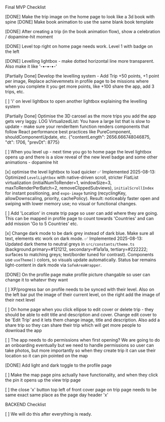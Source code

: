 Final MVP Checklist 


[DONE] Make the trip image on the home page to look like a 3d book with spine
[DONE] Make book animation to use the same blank book template

[DONE] After creating a trip (in the book animation flow), show a celebration / dopamine-hit moment

[DONE] Level top right on home page needs work. Level 1 with badge on the left

[DONE]  Levelling lightbox - make dotted horizontal line more transparent. Also make it like '-•-•-•-'

[Partially Done] Develop the levelling system - Add Trip +50 points, +1 point per image, Replace achievemnets in profile page to be missions where when you complete it you get more points, like +100 share the app, add 3 trips, etc.

[ ] 'i' on level lightbox to open another lightbox explaining the levelling system

[Partially Done] Optimise the 3D carosel as the more trips you add the app gets very laggy. LOG  VirtualizedList: You have a large list that is slow to update - make sure your renderItem function renders components that follow React performance best practices like PureComponent, shouldComponentUpdate, etc. {"contentLength": 2656.666748046875, "dt": 1706, "prevDt": 8775}

[ ] When you level up - next time you go to home page the level lightbox opens up and there is a slow reveal of the new level badge and some other animations - dopamine hit

[x] optimise the level lightbox to load quicker
  ✅ Implemented 2025-08-13: Optimized `LevelLightbox` with native-driven scroll, stricter FlatList virtualization (initialNumToRender=1, windowSize=3, maxToRenderPerBatch=2, removeClippedSubviews), `initialScrollIndex` for instant positioning, and `expo-image` tuning (recyclingKey, allowDownscaling, priority, cachePolicy). Result: noticeably faster open and swiping with lower memory use; no visual or functional changes.

[ ] Add 'Location' in create trip page so user can add where they are going. This can be mapped in profile page to count towards 'Countries' and can add mission 'Go to 5 Countries' etc.

[x] Change dark mode to be dark grey instead of dark blue. Make sure all text, elements etc work on dark mode.
  ✅ Implemented 2025-08-13: Updated dark theme to neutral greys in `src/constants/theme.ts` (background.primary=#121212, secondary=#1a1a1a, tertiary=#222222; surfaces to matching greys; text/border tuned for contrast). Components use `useTheme()` colors, so visuals update automatically. Status bar remains light-content in dark mode via `SafeAreaWrapper`.

[DONE] On the profile page make profile picture changable so user can change it to whatevr they want

[ ] XP/progress bar on profile needs to be synced with their level. Also on the left bar put the image of their current level, on the right add the image of their next level

[ ] On home page when you click ellipse to edit cover or delete trip - they should be able to edit title and description and cover. Change edit cover to be 'Edit Trip' and it lets them change image, title and description. Also add a share trip so they can share their trip which will get more people to download the app

[ ] The app needs to do permissions when first opening? We are going to do an onboarding eventually but we need to handle permissions so user can take photos, but more importantly so when they create trip it can use their location so it can pin pointed on the map

[DONE] Add light and dark toggle to the profile page


[ ] Make the map page pins actually have functionality, and when they click the pin it opens up the view trip page

[ ] the close 'x' button top left of front cover page on trip page needs to be same exact same place as the page day header 'x'


BACKEND Checklist

[ ] We will do this after everything is ready.